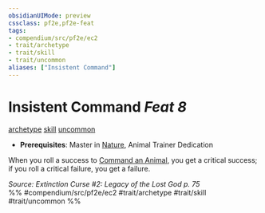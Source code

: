 ```yaml
---
obsidianUIMode: preview
cssclass: pf2e,pf2e-feat
tags:
- compendium/src/pf2e/ec2
- trait/archetype
- trait/skill
- trait/uncommon
aliases: ["Insistent Command"]
---
```

# Insistent Command  *Feat 8*  
[archetype](../../rules/traits/archetype.md)  [skill](../../rules/traits/skill.md)  [uncommon](../../rules/traits/uncommon.md)  

- **Prerequisites**: Master in [Nature](../skills.md#Nature), Animal Trainer Dedication

When you roll a success to [Command an Animal](../../rules/actions/command-an-animal.md), you get a critical success; if you roll a critical failure, you get a failure.

*Source: Extinction Curse #2: Legacy of the Lost God p. 75*  
%% #compendium/src/pf2e/ec2 #trait/archetype #trait/skill #trait/uncommon %%